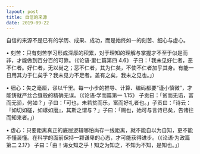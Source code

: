 ```yaml
---
layout: post
title: 自信的来源
date: 2019-09-22
---
```


自信的来源不是已有的学历、成果、成功，而是始终如一的刻苦、细心与虚心。

• 刻苦：只有刻苦学习形成深厚的积累，对于理知的理解与掌握才不至于似是而非，才能做到百分百的可靠。（《论语·里仁篇第四 4.6》 子曰：「我未见好仁者，恶不仁者。好仁者，无以尚之；恶不仁者，其为仁矣，不使不仁者加乎其身。有能一日用其力于仁矣乎？我未见力不足者。盖有之矣，我未之见也。」）

• 细心：失之毫厘，谬以千里。每一小步的推导、计算、编码都要“谨小慎微”，才能铸就严丝合缝般的精确无误。（《论语·学而篇第一 1.15》 子贡曰：「贫而无谄，富而无骄，何如？」子曰：「可也，未若贫而乐，富而好礼者也。」子贡曰：「诗云：『如切如磋，如琢如磨』，其斯之谓与？」子曰：「赐也，始可与言诗已矣，告诸往而知来者。」）

• 虚心：只要距离真正的底层逻辑哪怕尚存一线距离，就不能自以为自知，更不能不懂装懂。在科学的面前保持一颗谦卑的心态，才可能获得进步。（《论语·为政篇第二 2.17》 子曰：「由！诲女知之乎！知之为知之，不知为不知，是知也。」）
